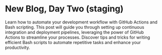 <!-- BEGIN ARISE ------------------------------
Title:: "Blog, Day 2"

Author:: "Ben Robeson"
Description:: "Automate your development workflow with GitHub Actions and Bash scripting. Learn to set up CI/CD pipelines and write efficient Bash scripts to enhance productivity."
Language:: "en"
Thumbnail:: "arise-icon.png"
Published Date:: "2025-01-12"
Modified Date:: "2025-01-12"

content_header:: "false"
rss_hide:: "true"
---- END ARISE \\ DO NOT MODIFY THIS LINE ---->

# New Blog, Day Two (staging)

Learn how to automate your development workflow with GitHub Actions and Bash scripting. This post will guide you through setting up continuous integration and deployment pipelines, leveraging the power of GitHub Actions to streamline your processes. Discover tips and tricks for writing efficient Bash scripts to automate repetitive tasks and enhance your productivity.